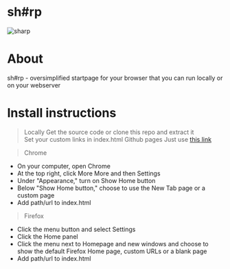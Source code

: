 # sh#rp
![sharp](https://user-images.githubusercontent.com/101978017/159263455-a7d638bd-ebcd-4721-9b47-495cb673f281.png)

# About
sh#rp - oversimplified startpage for your browser that you can run locally or on your webserver


# Install instructions
> Locally
Get the source code or clone this repo and extract it<br>
Set your custom links in index.html
> Github pages
Just use [this link](https://relld.github.io/sharp/)

> Chrome
- On your computer, open Chrome
- At the top right, click More More and then Settings
- Under "Appearance," turn on Show Home button
- Below "Show Home button," choose to use the New Tab page or a custom page
- Add path/url to index.html
> Firefox
- Click the menu button and select Settings
- Click the Home panel
- Click the menu next to Homepage and new windows and choose to show the default Firefox Home page, custom URLs or a blank page
- Add path/url to index.html
